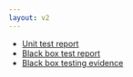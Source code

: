```yaml
---
layout: v2
---
```


- [Unit test report](./test/)
- [Black box test report](../pdfs/BlackBoxTests.pdf)
- [Black box testing evidence](https://drive.google.com/drive/u/1/folders/1dxT1MbrVHkXZ6CBkQgcMcMzQl8yhtvif)